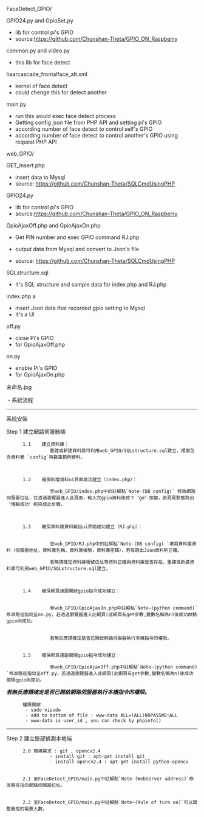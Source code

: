 FaceDetect_GPIO/

GPIO24.py and GpioSet.py	

  - lib for control pi's GPIO
  - source:https://github.com/Chunshan-Theta/GPIO_ON_Raspberry
  
common.py and video.py

  - this lib for face detect
  
haarcascade_frontalface_alt.xml

  - kernel of face detect
  - could chenge this for detect another
  
main.py

  - run this would exec face detect process
  - Getting config json file from PHP API and setting pi's GPIO
  - according number of face detect to control self's GPIO
  - according number of face detect to control another's GPIO using request PHP API


web_GPIO/

GET_Insert.php	

  - insert data to Mysql
  - source: https://github.com/Chunshan-Theta/SQLCmdUsingPHP
  
GPIO24.py	

  - lib for control pi's GPIO
  - source:https://github.com/Chunshan-Theta/GPIO_ON_Raspberry 
  
GpioAjaxOff.php	and GpioAjaxOn.php	

  - Get PIN number and exec GPIO command 
RJ.php	

  - output data from Mysql and convert to Json's file 
  - source: https://github.com/Chunshan-Theta/SQLCmdUsingPHP
  
SQLstructure.sql	

  - It's SQL structure and sample data for index.php and RJ.php
  
index.php	a

  - insert Json data that recorded gpio setting to Mysql
  - It's a UI
  
off.py	

  - close Pi's GPIO 
  - for GpioAjaxOff.php
  
on.py

  - enable Pi's GPIO 
  - for GpioAjaxOn.php
  
未命名.jpg

  - 系統流程


----------------------------------------------------------------------------------------------------------------------------------------

系統安裝

Step 1 建立網路伺服器端

          1.1    建立資料庫：
                    重建或新建資料庫可利用web_GPIO/SQLstructure.sql建立，裡面包含資料表 `config`與數筆範例資料。
    


          1.2    確保新增資料ui界面成功建立（index.php）：

                    至web_GPIO/index.php中的註解點`Note-(DB config)` 修改網路伺服器位址，在透過瀏覽器進入此頁面，輸入完gpio資料後按下〝go〞按鍵，若頁尾動態跑出〝傳輸成功〞則完成此步驟。



          1.3    確保資料庫資料輸出ui界面成功建立（RJ.php）：


                    至web_GPIO/RJ.php中的註解點`Note-(DB config) `填寫資料庫資料（伺服器地址，資料庫名稱，資料庫帳號，資料庫密碼），若有跑出Json資料則正確。

                    若無請確定資料庫帳號位址等資料正確與資料庫是否存在，重建或新建資料庫可利用web_GPIO/SQLstructure.sql建立。
    


          1.4    確保網頁遠距開啟gpio指令成功建立：


                    至web_GPIO/GpioAjaxOn.php中註解點`Note—(python command)` 修改路徑指向至on.py，若透過瀏覽器進入此網頁(此網頁有get參數,變數名稱為n)後成功啟動gpio則成功。


                    若無反應請確定是否已開啟網路伺服器執行本機指令的權限。
    

          1.5    確保網頁遠距關閉gpio指令成功建立：

                    至web_GPIO/GpioAjaxOff.php中註解點`Note—(python command) `修改路徑指向至off.py，若透過瀏覽器進入此網頁(此網頁有get參數,變數名稱為n)後成功關閉gpio則成功。

***若無反應請確定是否已開啟網路伺服器執行本機指令的權限。***

          權限開啟
           - sudo visudo
           - add to bottom of file : www-data ALL=(ALL)NOPASSWD:ALL
           - www-data is user_id , you can check by phpinfo()
 

-------
Step 2  建立臉部偵測本地端

          2.0 環境需求 : git , opencv2.4
                    - install git : apt-get install git
                    - install opencv2.4 : apt-get install python-opencv
 

          2.1 至FaceDetect_GPIO/main.py中註解點`Note-(WebServer address)`修改路徑指向網路伺服器位址。


          2.2 至FaceDetect_GPIO/main.py中註解點`Note—(Rule of turn on)`可以調整開燈的需要人數。


